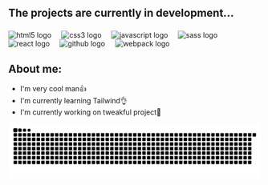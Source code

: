 
<h2 align="left">The projects are currently in development...</h2>

###


###

<div align="left">
    <img src="https://cdn.jsdelivr.net/gh/devicons/devicon/icons/html5/html5-original.svg" height="30" alt="html5 logo"  />
  <img width="12" />
  <img src="https://cdn.jsdelivr.net/gh/devicons/devicon/icons/css3/css3-original.svg" height="30" alt="css3 logo"  />
  <img width="12" />
  <img src="https://cdn.jsdelivr.net/gh/devicons/devicon/icons/javascript/javascript-original.svg" height="30" alt="javascript logo"  />
  <img width="12" />
    <img src="https://cdn.jsdelivr.net/gh/devicons/devicon/icons/sass/sass-original.svg" height="30" alt="sass logo"  />
  <img width="12" />
  <img src="https://cdn.jsdelivr.net/gh/devicons/devicon/icons/react/react-original.svg" height="30" alt="react logo"  />
  <img width="12" />
    <img src="https://cdn.jsdelivr.net/gh/devicons/devicon/icons/git/git-original.svg" height="30" alt="github  logo"  />
  <img width="12" />
  <img src="https://cdn.jsdelivr.net/gh/devicons/devicon/icons/webpack/webpack-original.svg" height="30" alt="webpack logo"  />
  <img width="12" />
  
</div>

###

<h2>About me:</h2>
<ul>
  <li>I'm very cool man👍</li>
  <li>I'm currently learning Tailwind👌</li>
  <li>I'm currently working on tweakful project👀</li>
</ul>

 <picture>
  <source media="(prefers-color-scheme: dark)" srcset="https://raw.githubusercontent.com/KlykovEvgeniy/KlykovEvgeniy/output/github-snake-dark.svg" />
  <source media="(prefers-color-scheme: light)" srcset="https://raw.githubusercontent.com/KlykovEvgeniy/KlykovEvgeniy/output/github-snake.svg" />
  <img alt="github-snake" src="https://raw.githubusercontent.com/KlykovEvgeniy/KlykovEvgeniy/output/github-snake.svg" />
</picture>


###
